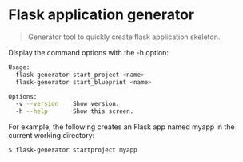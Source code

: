 # Flask application generator

> Generator tool to quickly create flask application skeleton.

Display the command options with the -h option:

```sh
Usage:
  flask-generator start_project <name>
  flask-generator start_blueprint <name>

Options:
  -v --version    Show version.
  -h --help       Show this screen.
```

For example, the following creates an Flask app named myapp in the current working directory:

```sh
$ flask-generator startproject myapp
```
